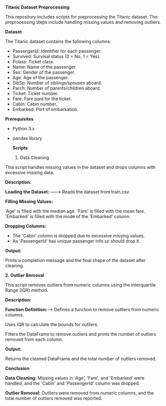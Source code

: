 **Titanic Dataset Preprocessing**

This repository includes scripts for preprocessing the Titanic dataset. The preprocessing steps include handling missing values and removing outliers.

**Dataset**

The Titanic dataset contains the following columns:

* PassengerId: Identifier for each passenger.
*  Survived: Survival status (0 = No, 1 = Yes).
*  Pclass: Ticket class.
*  Name: Name of the passenger.
*  Sex: Gender of the passenger.
*  Age: Age of the passenger.
*  SibSp: Number of siblings/spouses aboard.
*  Parch: Number of parents/children aboard.
*  Ticket: Ticket number.
*  Fare: Fare paid for the ticket.
*  Cabin: Cabin number.
*  Embarked: Port of embarkation.

**Prerequisites**

* Python 3.x
* pandas library

  **Scripts**

  1. Data Cleaning
   
This script handles missing values in the dataset and drops columns with excessive missing data.

**Description:**

**Loading the Dataset:**---> Reads the dataset from train.csv.

**Filling Missing Values:**

'Age' is filled with the median age.
'Fare' is filled with the mean fare.
'Embarked' is filled with the mode of the 'Embarked' column.

**Dropping Columns:**

* The 'Cabin' column is dropped due to excessive missing values.
* As 'PassengerId' has unique passenger info so should drop it.

**Output:**

Prints a completion message and the final shape of the dataset after cleaning.

**2. Outlier Removal**

This script removes outliers from numeric columns using the Interquartile Range (IQR) method.

**Description:**

**Function Definition:**--> Defines a function to remove outliers from numeric columns.

Uses IQR to calculate the bounds for outliers.

Filters the DataFrame to remove outliers and prints the number of outliers removed from each column.

**Output:**

Returns the cleaned DataFrame and the total number of outliers removed.

**Conclusion**

**Data Cleaning:**  Missing values in 'Age', 'Fare', and 'Embarked' were handled, and the 'Cabin' and 'PassengerId' column was dropped.

**Outlier Removal:**  Outliers were removed from numeric columns, and the total number of outliers removed was reported.

